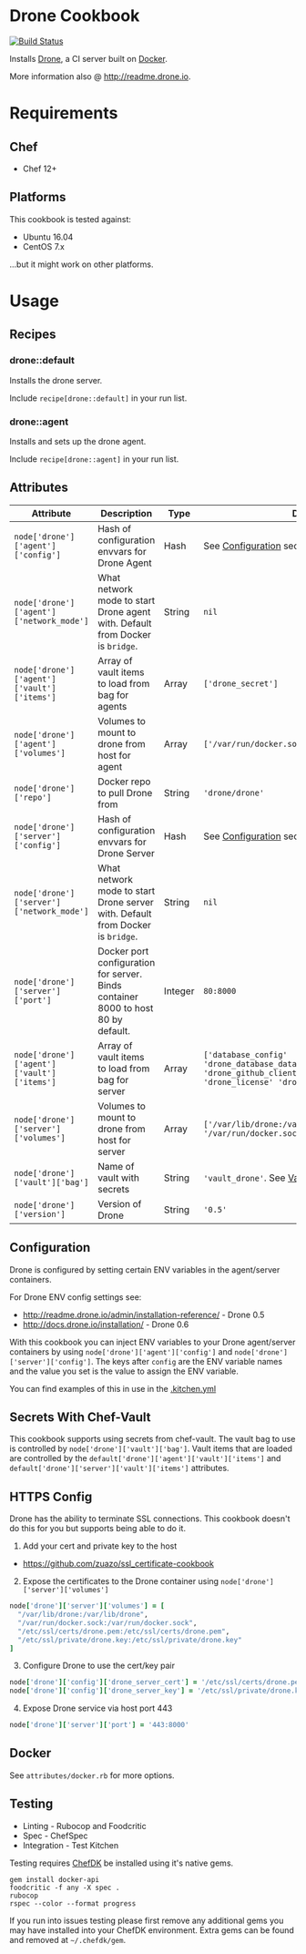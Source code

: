 # Drone Cookbook
[![Build Status](https://travis-ci.org/jmccann/chef-drone.svg?branch=master)](https://travis-ci.org/jmccann/chef-drone)

Installs [Drone](https://github.com/drone/drone), a CI server built on [Docker](https://www.docker.io).

More information also @ http://readme.drone.io.

# Requirements

## Chef

* Chef 12+

## Platforms

This cookbook is tested against:

* Ubuntu 16.04
* CentOS 7.x

...but it might work on other platforms.

# Usage
## Recipes
### drone::default
Installs the drone server.

Include `recipe[drone::default]` in your run list.

### drone::agent
Installs and sets up the drone agent.

Include `recipe[drone::agent]` in your run list.

## Attributes

Attribute | Description | Type | Default
----------|-------------|------|--------
`node['drone']['agent']['config']` | Hash of configuration envvars for Drone Agent | Hash | See [Configuration](#configuration) section below.
`node['drone']['agent']['network_mode']` | What network mode to start Drone agent with. Default from Docker is `bridge`. | String | `nil`
`node['drone']['agent']['vault']['items']` | Array of vault items to load from bag for agents | Array | `['drone_secret']`
`node['drone']['agent']['volumes']` | Volumes to mount to drone from host for agent | Array | `['/var/run/docker.sock:/var/run/docker.sock']`
`node['drone']['repo']` | Docker repo to pull Drone from | String | `'drone/drone'`
`node['drone']['server']['config']` | Hash of configuration envvars for Drone Server | Hash | See [Configuration](#configuration) section below.
`node['drone']['server']['network_mode']` | What network mode to start Drone server with. Default from Docker is `bridge`. | String | `nil`
`node['drone']['server']['port']` | Docker port configuration for server.  Binds container 8000 to host 80 by default. | Integer | `80:8000`
`node['drone']['agent']['vault']['items']` | Array of vault items to load from bag for server | Array | `['database_config' 'drone_database_datasource' 'drone_github_client' 'drone_github_secret' 'drone_license' 'drone_secret']`
`node['drone']['server']['volumes']` | Volumes to mount to drone from host for server | Array | `['/var/lib/drone:/var/lib/drone', '/var/run/docker.sock:/var/run/docker.sock']`
`node['drone']['vault']['bag']` | Name of vault with secrets | String | `'vault_drone'`.  See [Vault](#vault) section below.
`node['drone']['version']` | Version of Drone | String | `'0.5'`

## Configuration

Drone is configured by setting certain ENV variables in the agent/server containers.

For Drone ENV config settings see:
* http://readme.drone.io/admin/installation-reference/ - Drone 0.5
* http://docs.drone.io/installation/ - Drone 0.6

With this cookbook you can inject ENV variables to your Drone agent/server
containers by using `node['drone']['agent']['config']`
and `node['drone']['server']['config']`.  The keys after `config` are the
ENV variable names and the value you set is the value to assign the
ENV variable.

You can find examples of this in use in the [.kitchen.yml](.kitchen.yml)

## Secrets With Chef-Vault

This cookbook supports using secrets from chef-vault.  The vault bag to use
is controlled by `node['drone']['vault']['bag']`.  Vault items that are loaded
are controlled by the `default['drone']['agent']['vault']['items']`
and `default['drone']['server']['vault']['items']` attributes.

## HTTPS Config

Drone has the ability to terminate SSL connections.  This cookbook doesn't do
this for you but supports being able to do it.

1. Add your cert and private key to the host
  * https://github.com/zuazo/ssl_certificate-cookbook
2. Expose the certificates to the Drone container using `node['drone']['server']['volumes']`
```ruby
node['drone']['server']['volumes'] = [
  "/var/lib/drone:/var/lib/drone",
  "/var/run/docker.sock:/var/run/docker.sock",
  "/etc/ssl/certs/drone.pem:/etc/ssl/certs/drone.pem",
  "/etc/ssl/private/drone.key:/etc/ssl/private/drone.key"
]
```
3. Configure Drone to use the cert/key pair
```ruby
node['drone']['config']['drone_server_cert'] = '/etc/ssl/certs/drone.pem'
node['drone']['config']['drone_server_key'] = '/etc/ssl/private/drone.key'
```
4. Expose Drone service via host port 443
```ruby
node['drone']['server']['port'] = '443:8000'
```

## Docker

See `attributes/docker.rb` for more options.

## Testing

* Linting - Rubocop and Foodcritic
* Spec - ChefSpec
* Integration - Test Kitchen

Testing requires [ChefDK](https://downloads.chef.io/chef-dk/) be installed using it's native gems.

```
gem install docker-api
foodcritic -f any -X spec .
rubocop
rspec --color --format progress
```

If you run into issues testing please first remove any additional gems you may
have installed into your ChefDK environment.  Extra gems can be found and removed
at `~/.chefdk/gem`.
